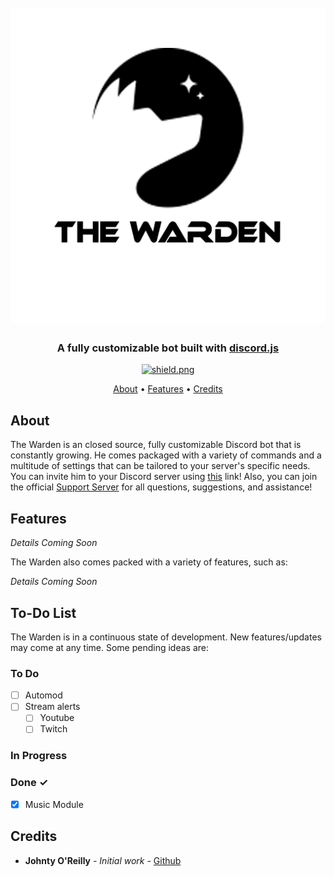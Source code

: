 <h1 align="center">
  <br>
  <a href="https://github.com/The-Warden-Bot"><img src="./assets/imgs/officiallogo.png"></a>
  <br>
</h1>

<h3 align=center>A fully customizable bot built with <a href=https://github.com/discordjs/discord.js>discord.js</a></h3>


<div align=center>

  <a href="https://github.com/discordjs">
    <img src="https://img.shields.io/badge/discord.js-v12.3.1-blue.svg?logo=npm" alt="shield.png">
  </a>

</div>

<p align="center">
  <a href="#about">About</a>
  •
  <a href="#features">Features</a>
  •
  <a href="#credits">Credits</a>
</p>

## About

The Warden is an closed source, fully customizable Discord bot that is constantly growing. He comes packaged with a variety of commands and a multitude of settings that can be tailored to your server's specific needs. You can invite him to your Discord server using [this](https://discord.com/oauth2/authorize?client_id=793811820418039868&scope=bot&permissions=67497025) link! Also, you can join the official [Support Server](https://discord.gg/7TamVeMr49) for all questions, suggestions, and assistance!


## Features
 *Details Coming Soon*

The Warden also comes packed with a variety of features, such as:
 
*Details Coming Soon*



## To-Do List

The Warden is in a continuous state of development. New features/updates may come at any time. Some pending ideas are:
  ### To Do
  - [ ] Automod
  - [ ] Stream alerts
    - [ ] Youtube
    - [ ] Twitch

  ### In Progress

  ### Done ✓

  - [x] Music Module


## Credits

* **Johnty O'Reilly** - *Initial work* - [Github](https://github.com/cybercdn)
